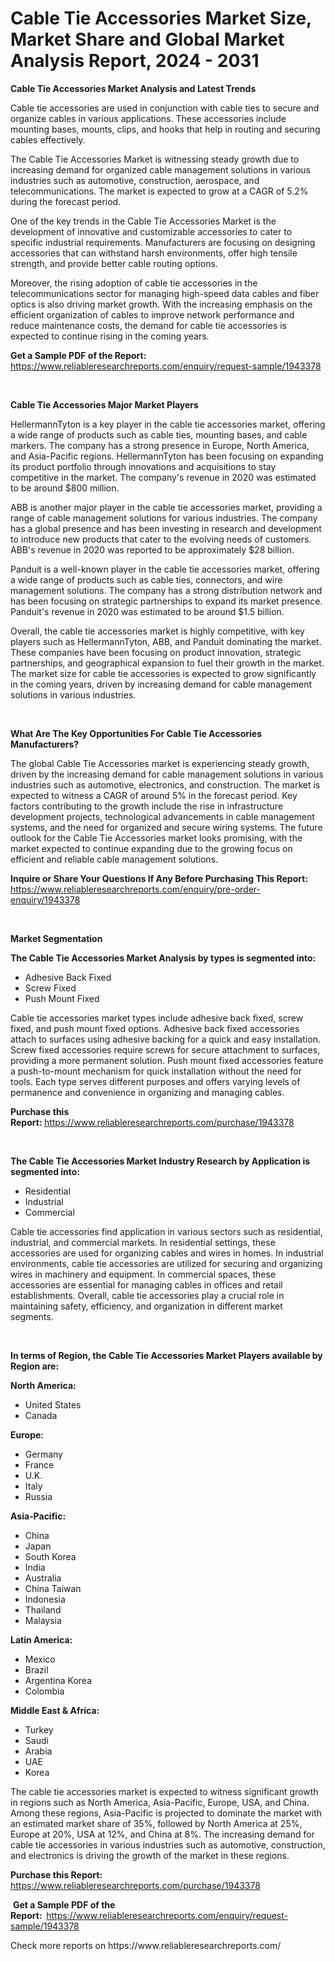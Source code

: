 <p><h1>Cable Tie Accessories Market Size, Market Share and Global Market Analysis Report, 2024 - 2031</h1></p><p><strong>Cable Tie Accessories Market Analysis and Latest Trends</strong></p>
<p><p>Cable tie accessories are used in conjunction with cable ties to secure and organize cables in various applications. These accessories include mounting bases, mounts, clips, and hooks that help in routing and securing cables effectively. </p><p>The Cable Tie Accessories Market is witnessing steady growth due to increasing demand for organized cable management solutions in various industries such as automotive, construction, aerospace, and telecommunications. The market is expected to grow at a CAGR of 5.2% during the forecast period.</p><p>One of the key trends in the Cable Tie Accessories Market is the development of innovative and customizable accessories to cater to specific industrial requirements. Manufacturers are focusing on designing accessories that can withstand harsh environments, offer high tensile strength, and provide better cable routing options.</p><p>Moreover, the rising adoption of cable tie accessories in the telecommunications sector for managing high-speed data cables and fiber optics is also driving market growth. With the increasing emphasis on the efficient organization of cables to improve network performance and reduce maintenance costs, the demand for cable tie accessories is expected to continue rising in the coming years.</p></p>
<p><strong>Get a Sample PDF of the Report:&nbsp;</strong> <a href="https://www.reliableresearchreports.com/enquiry/request-sample/1943378">https://www.reliableresearchreports.com/enquiry/request-sample/1943378</a></p>
<p>&nbsp;</p>
<p><strong>Cable Tie Accessories Major Market Players</strong></p>
<p><p>HellermannTyton is a key player in the cable tie accessories market, offering a wide range of products such as cable ties, mounting bases, and cable markers. The company has a strong presence in Europe, North America, and Asia-Pacific regions. HellermannTyton has been focusing on expanding its product portfolio through innovations and acquisitions to stay competitive in the market. The company's revenue in 2020 was estimated to be around $800 million.</p><p>ABB is another major player in the cable tie accessories market, providing a range of cable management solutions for various industries. The company has a global presence and has been investing in research and development to introduce new products that cater to the evolving needs of customers. ABB's revenue in 2020 was reported to be approximately $28 billion.</p><p>Panduit is a well-known player in the cable tie accessories market, offering a wide range of products such as cable ties, connectors, and wire management solutions. The company has a strong distribution network and has been focusing on strategic partnerships to expand its market presence. Panduit's revenue in 2020 was estimated to be around $1.5 billion.</p><p>Overall, the cable tie accessories market is highly competitive, with key players such as HellermannTyton, ABB, and Panduit dominating the market. These companies have been focusing on product innovation, strategic partnerships, and geographical expansion to fuel their growth in the market. The market size for cable tie accessories is expected to grow significantly in the coming years, driven by increasing demand for cable management solutions in various industries.</p></p>
<p>&nbsp;</p>
<p><strong>What Are The Key Opportunities For Cable Tie Accessories Manufacturers?</strong></p>
<p><p>The global Cable Tie Accessories market is experiencing steady growth, driven by the increasing demand for cable management solutions in various industries such as automotive, electronics, and construction. The market is expected to witness a CAGR of around 5% in the forecast period. Key factors contributing to the growth include the rise in infrastructure development projects, technological advancements in cable management systems, and the need for organized and secure wiring systems. The future outlook for the Cable Tie Accessories market looks promising, with the market expected to continue expanding due to the growing focus on efficient and reliable cable management solutions.</p></p>
<p><strong>Inquire or Share Your Questions If Any Before Purchasing This Report:</strong> <a href="https://www.reliableresearchreports.com/enquiry/pre-order-enquiry/1943378">https://www.reliableresearchreports.com/enquiry/pre-order-enquiry/1943378</a></p>
<p>&nbsp;</p>
<p><strong>Market Segmentation</strong></p>
<p><strong>The Cable Tie Accessories Market Analysis by types is segmented into:</strong></p>
<p><ul><li>Adhesive Back Fixed</li><li>Screw Fixed</li><li>Push Mount Fixed</li></ul></p>
<p><p>Cable tie accessories market types include adhesive back fixed, screw fixed, and push mount fixed options. Adhesive back fixed accessories attach to surfaces using adhesive backing for a quick and easy installation. Screw fixed accessories require screws for secure attachment to surfaces, providing a more permanent solution. Push mount fixed accessories feature a push-to-mount mechanism for quick installation without the need for tools. Each type serves different purposes and offers varying levels of permanence and convenience in organizing and managing cables.</p></p>
<p><strong>Purchase this Report:&nbsp;</strong><a href="https://www.reliableresearchreports.com/purchase/1943378">https://www.reliableresearchreports.com/purchase/1943378</a></p>
<p>&nbsp;</p>
<p><strong>The Cable Tie Accessories Market Industry Research by Application is segmented into:</strong></p>
<p><ul><li>Residential</li><li>Industrial</li><li>Commercial</li></ul></p>
<p><p>Cable tie accessories find application in various sectors such as residential, industrial, and commercial markets. In residential settings, these accessories are used for organizing cables and wires in homes. In industrial environments, cable tie accessories are utilized for securing and organizing wires in machinery and equipment. In commercial spaces, these accessories are essential for managing cables in offices and retail establishments. Overall, cable tie accessories play a crucial role in maintaining safety, efficiency, and organization in different market segments.</p></p>
<p>&nbsp;</p>
<p><strong>In terms of Region, the Cable Tie Accessories Market Players available by Region are:</strong></p>
<p>
    <p> <strong> North America: </strong>
        <ul>
            <li>United States</li>
            <li>Canada</li>
        </ul>
        </p> 
    <p> <strong> Europe: </strong>
        <ul>
            <li>Germany</li>
            <li>France</li>
            <li>U.K.</li>
            <li>Italy</li>
            <li>Russia</li>
        </ul>
        </p> 
    <p> <strong> Asia-Pacific: </strong>
        <ul>
            <li>China</li>
            <li>Japan</li>
            <li>South Korea</li>
            <li>India</li>
            <li>Australia</li>
            <li>China Taiwan</li>
            <li>Indonesia</li>
            <li>Thailand</li>
            <li>Malaysia</li>
        </ul>
        </p> 
    <p> <strong> Latin America: </strong>
        <ul>
            <li>Mexico</li>
            <li>Brazil</li>
            <li>Argentina Korea</li>
            <li>Colombia</li>
        </ul>
        </p> 
    <p> <strong> Middle East & Africa: </strong>
        <ul>
            <li>Turkey</li>
            <li>Saudi</li>
            <li>Arabia</li>
            <li>UAE</li>
            <li>Korea</li>
        </ul>
    </p>
    </p>
<p><p>The cable tie accessories market is expected to witness significant growth in regions such as North America, Asia-Pacific, Europe, USA, and China. Among these regions, Asia-Pacific is projected to dominate the market with an estimated market share of 35%, followed by North America at 25%, Europe at 20%, USA at 12%, and China at 8%. The increasing demand for cable tie accessories in various industries such as automotive, construction, and electronics is driving the growth of the market in these regions.</p></p>
<p><strong>Purchase this Report: </strong><a href="https://www.reliableresearchreports.com/purchase/1943378">https://www.reliableresearchreports.com/purchase/1943378</a></p>
<p>&nbsp;<strong>Get a Sample PDF of the Report:&nbsp;&nbsp;</strong><a href="https://www.reliableresearchreports.com/enquiry/request-sample/1943378">https://www.reliableresearchreports.com/enquiry/request-sample/1943378</a></p>
<p><strong></strong></p>
<p>Check more reports on https://www.reliableresearchreports.com/</p>